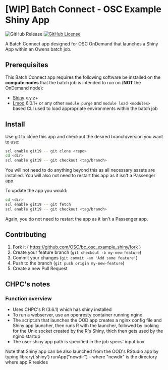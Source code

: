 # [WIP] Batch Connect - OSC Example Shiny App

![GitHub Release](https://img.shields.io/github/release/osc/bc_osc_example_shiny.svg)
[![GitHub License](https://img.shields.io/badge/license-MIT-green.svg)](https://opensource.org/licenses/MIT)

A Batch Connect app designed for OSC OnDemand that launches a Shiny App within
an Owens batch job.

## Prerequisites

This Batch Connect app requires the following software be installed on the
**compute nodes** that the batch job is intended to run on (**NOT** the
OnDemand node):

- [Shiny] x.y.z+
- [Lmod] 6.0.1+ or any other `module purge` and `module load <modules>` based
  CLI used to load appropriate environments within the batch job

[Shiny]: https://shiny.rstudio.com/
[Lmod]: https://www.tacc.utexas.edu/research-development/tacc-projects/lmod

## Install

Use git to clone this app and checkout the desired branch/version you want to
use:

```sh
scl enable git19 -- git clone <repo>
cd <dir>
scl enable git19 -- git checkout <tag/branch>
```

You will not need to do anything beyond this as all necessary assets are
installed. You will also not need to restart this app as it isn't a Passenger
app.

To update the app you would:

```sh
cd <dir>
scl enable git19 -- git fetch
scl enable git19 -- git checkout <tag/branch>
```

Again, you do not need to restart the app as it isn't a Passenger app.

## Contributing

1. Fork it ( https://github.com/OSC/bc_osc_example_shiny/fork )
2. Create your feature branch (`git checkout -b my-new-feature`)
3. Commit your changes (`git commit -am 'Add some feature'`)
4. Push to the branch (`git push origin my-new-feature`)
5. Create a new Pull Request

## CHPC's notes

### Function overview

* Uses CHPC's R (3.6.1) which has shiny installed
* To run a webserver, use an openresty container running nginx
* The script.sh that launches the OOD app creates a nginx config file and Shiny app launcher, then runs R with the launcher, followed by looking for the Unix socket created by the R's Shiny, thich then gets used by the nginx startup
* The user shiny app path is specified in the job specs' input box

Note that Shiny app can be also launched from the OOD's RStudio app by typing
library('shiny')
runApp("newdir") - where "newdir" is the directory where app.R resides


